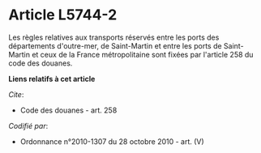 # Article L5744-2

Les règles relatives aux transports réservés entre les ports des départements d'outre-mer, de Saint-Martin et entre les ports
de Saint-Martin et ceux de la France métropolitaine sont fixées par l'article 258 du code des douanes.

**Liens relatifs à cet article**

_Cite_:

  - Code des douanes - art. 258

_Codifié par_:

  - Ordonnance n°2010-1307 du 28 octobre 2010 - art. (V)
